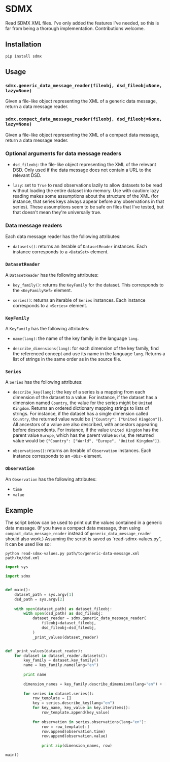 # SDMX

Read SDMX XML files.
I've only added the features I've needed,
so this is far from being a thorough implementation.
Contributions welcome.

## Installation

`pip install sdmx`

## Usage

### `sdmx.generic_data_message_reader(fileobj, dsd_fileobj=None, lazy=None)`

Given a file-like object representing the XML of a generic data message,
return a data message reader.

### `sdmx.compact_data_message_reader(fileobj, dsd_fileobj=None, lazy=None)`

Given a file-like object representing the XML of a compact data message,
return a data message reader.

### Optional arguments for data message readers

* `dsd_fileobj`: the file-like object representing the XML of the relevant DSD.
  Only used if the data message does not contain a URL to the relevant DSD.
  
* `lazy`: set to `True` to read observations lazily to allow datasets to be read without loading the entire dataset into memory.
  Use with caution: lazy reading makes some assumptions about the structure of the XML
  (for instance, that series keys always appear before any observations in that series).
  These assumptions seem to be safe on files that I've tested,
  but that doesn't mean they're universally true.

### Data message readers

Each data message reader has the following attributes:

* `datasets()`: returns an iterable of `DatasetReader` instances.
  Each instance corresponds to a `<DataSet>` element.

### `DatasetReader`

A `DatasetReader` has the following attributes:

* `key_family()`: returns the `KeyFamily` for the dataset.
  This corresponds to the `<KeyFamilyRef>` element.

* `series()`: returns an iterable of `Series` instances.
  Each instance corresponds to a `<Series>` element.

### `KeyFamily`

A `KeyFamily` has the following attributes:

* `name(lang)`: the name of the key family in the language `lang`.

* `describe_dimensions(lang)`:
  for each dimension of the key family,
  find the referenced concept and use its name in the language `lang`.
  Returns a list of strings in the same order as in the source file.

### `Series`

A `Series` has the following attributes:

* `describe_key(lang)`:
  the key of a series is a mapping from each dimension of the dataset to a value.
  For instance, if the dataset has a dimension named `Country`,
  the value for the series might be `United Kingdom`.
  Returns an ordered dictionary mapping strings to lists of strings.
  For instance, if the dataset has a single dimension called `Country`,
  the returned value would be `{"Country": ["United Kingdom"]}`.
  All ancestors of a value are also described, with ancestors appearing before descendents.
  For instance, if the value `United Kingdom` has the parent value `Europe`,
  which has the parent value `World`,
  the returned value would be `{"Country": ["World", "Europe", "United Kingdom"]}`.
  
* `observations()`: returns an iterable of `Observation` instances.
  Each instance corresponds to an `<Obs>` element.
  
### `Observation`

An `Observation` has the following attributes:

* `time`
* `value`

## Example

The script below can be used to print out the values contained in a generic data message.
(If you have a compact data message,
then using `compact_data_message_reader` instead of `generic_data_message_reader` should also work.)
Assuming the script is saved as `read-sdmx-values.py",
it can be used like so:

    python read-sdmx-values.py path/to/generic-data-message.xml path/to/dsd.xml
    
```python
import sys

import sdmx


def main():
    dataset_path = sys.argv[1]
    dsd_path = sys.argv[2]
    
    with open(dataset_path) as dataset_fileobj:
        with open(dsd_path) as dsd_fileobj:
            dataset_reader = sdmx.generic_data_message_reader(
                fileobj=dataset_fileobj,
                dsd_fileobj=dsd_fileobj,
            )
            _print_values(dataset_reader)


def _print_values(dataset_reader):
    for dataset in dataset_reader.datasets():
        key_family = dataset.key_family()
        name = key_family.name(lang="en")
        
        print name
        
        dimension_names = key_family.describe_dimensions(lang="en") + ["Time", "Value"]
        
        for series in dataset.series():
            row_template = []
            key = series.describe_key(lang="en")
            for key_name, key_value in key.iteritems():
                row_template.append(key_value)
            
            for observation in series.observations(lang="en"):
                row = row_template[:]
                row.append(observation.time)
                row.append(observation.value)
                
                print zip(dimension_names, row)

main()
```
